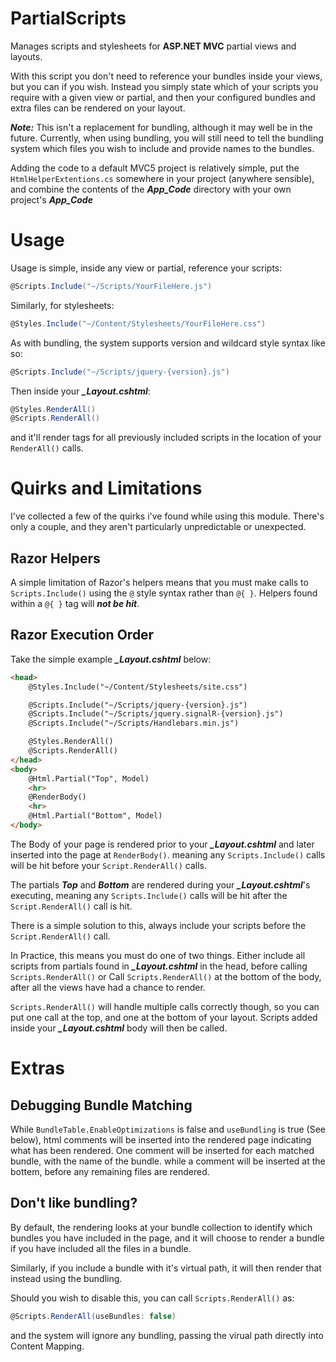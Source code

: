 PartialScripts
==============

Manages scripts and stylesheets for **ASP.NET MVC** partial views and layouts.

With this script you don't need to reference your bundles inside your views, but you can if you wish. Instead you simply state which of your scripts you require with a given view or partial, and then your configured bundles and extra files can be rendered on your layout.

***Note:*** This isn't a replacement for bundling, although it may well be in the future. Currently, when using bundling, you will still need to tell the bundling system which files you wish to include and provide names to the bundles.

Adding the code to a default MVC5 project is relatively simple, put the `HtmlHelperExtentions.cs` somewhere in your project (anywhere sensible), and combine the contents of the ***App_Code*** directory with your own project's ***App_Code***

Usage
=====

Usage is simple, inside any view or partial, reference your scripts:

```csharp
@Scripts.Include("~/Scripts/YourFileHere.js")
```
    
Similarly, for stylesheets:

```csharp
@Styles.Include("~/Content/Stylesheets/YourFileHere.css")
```
    
As with bundling, the system supports version and wildcard style syntax like so:

```csharp    
@Scripts.Include("~/Scripts/jquery-{version}.js")
```

Then inside your ***_Layout.cshtml***:

```csharp
@Styles.RenderAll()
@Scripts.RenderAll()
```

and it'll render tags for all previously included scripts in the location of your `RenderAll()` calls.

Quirks and Limitations
======

I've collected a few of the quirks i've found while using this module. There's only a couple, and they aren't particularly unpredictable or unexpected.

Razor Helpers
-------------
A simple limitation of Razor's helpers means that you must make calls to `Scripts.Include()` using the `@` style syntax rather than `@{ }`. Helpers found within a `@{ }` tag will ***not be hit***.

Razor Execution Order
---------------------

Take the simple example ***_Layout.cshtml*** below:

```html
<head>
    @Styles.Include("~/Content/Stylesheets/site.css")

    @Scripts.Include("~/Scripts/jquery-{version}.js")
    @Scripts.Include("~/Scripts/jquery.signalR-{version}.js")
    @Scripts.Include("~/Scripts/Handlebars.min.js")

    @Styles.RenderAll()
    @Scripts.RenderAll()
</head>
<body>
    @Html.Partial("Top", Model)
    <hr>
    @RenderBody()
    <hr>
    @Html.Partial("Bottom", Model)
</body>
```

The Body of your page is rendered prior to your ***_Layout.cshtml*** and later inserted into the page at `RenderBody()`. meaning any `Scripts.Include()` calls will be hit before your `Script.RenderAll()` calls.

The partials ***Top*** and ***Bottom*** are rendered during your ***_Layout.cshtml***'s executing, meaning any `Scripts.Include()` calls will be hit after the `Script.RenderAll()` call is hit. 

There is a simple solution to this, always include your scripts before the ```Script.RenderAll()``` call.

In Practice, this means you must do one of two things. Either include all scripts from partials found in ***_Layout.cshtml*** in the head, before calling `Scripts.RenderAll()` or Call `Scripts.RenderAll()` at the bottom of the body, after all the views have had a chance to render.

`Scripts.RenderAll()` will handle multiple calls correctly though, so you can put one call at the top, and one at the bottom of your layout. Scripts added inside your ***_Layout.cshtml*** body will then be called.

Extras
======

Debugging Bundle Matching
-------------------------

While `BundleTable.EnableOptimizations` is false and `useBundling` is true (See below), html comments will be inserted into the rendered page indicating what has been rendered. One comment will be inserted for each matched bundle, with the name of the bundle. while a comment will be inserted at the bottem, before any remaining files are rendered.

Don't like bundling?
--------------------

By default, the rendering looks at your bundle collection to identify which bundles you have included in the page, and it will choose to render a bundle if you have included all the files in a bundle.

Similarly, if you include a bundle with it's virtual path, it will then render that instead using the bundling.

Should you wish to disable this, you can call `Scripts.RenderAll()` as:

```csharp
@Scripts.RenderAll(useBundles: false)
```

and the system will ignore any bundling, passing the virual path directly into Content Mapping.
